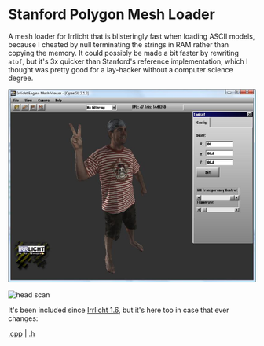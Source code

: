 # Stanford Polygon Mesh Loader

A mesh loader for Irrlicht that is blisteringly fast when loading ASCII models,
because I cheated by null terminating the strings in RAM rather than copying
the memory. It could possibly be made a bit faster by rewriting `atof`, but
it's 3x quicker than Stanford's reference implementation, which I thought was
pretty good for a lay-hacker without a computer science degree.


![body scan](ply_cyberware_3d_scanner.jpg)

![head scan](ply_cyberware_headscan.jpg)

It's been included since [Irrlicht 1.6](/log/2009/09/irrlicht-1-6-released/),
but it's here too in case that ever changes:

[.cpp](CPLYMeshFileLoader.cpp) |
[.h](CPLYMeshFileLoader.h)
